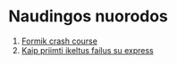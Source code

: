 # Naudingos nuorodos

1. [Formik crash course](https://youtu.be/vJtyp1YmOpc)
2. [Kaip priimti ikeltus failus su express](https://expressjs.com/en/resources/middleware/multer.html)
